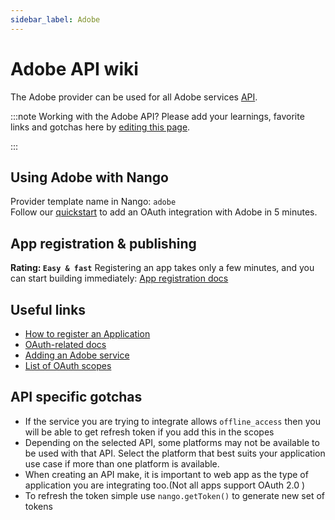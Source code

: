 ```yaml
---
sidebar_label: Adobe
---
```


# Adobe API wiki

The Adobe provider can be used for all Adobe services [API](https://developer.adobe.com/apis/).

:::note Working with the Adobe API?
Please add your learnings, favorite links and gotchas here by [editing this page](https://github.com/nangohq/nango/tree/master/docs/docs/providers/adobe.md).

:::

## Using Adobe with Nango

Provider template name in Nango: `adobe`  
Follow our [quickstart](../quickstart.md) to add an OAuth integration with Adobe in 5 minutes.

## App registration & publishing

**Rating: `Easy & fast`**
Registering an app takes only a few minutes, and you can start building immediately: [App registration docs](https://developer.adobe.com/developer-console/docs/guides/getting-started/)


## Useful links

- [How to register an Application](https://developer.adobe.com/developer-console/docs/guides/getting-started)
- [OAuth-related docs](https://developer.adobe.com/developer-console/docs/guides/authentication/OAuth)
- [Adding an Adobe service](https://developer.adobe.com/developer-console/docs/guides/services/services-add-api-oauth/)
- [List of OAuth scopes](https://developer.adobe.com/developer-console/docs/guides/authentication/OAuth/Scopes/)

## API specific gotchas
- If the service you are trying to integrate allows `offline_access` then you will be able to get refresh token if you add this in the scopes
- Depending on the selected API, some platforms may not be available to be used with that API. Select the platform that best suits your application use case if more than one platform is available.
- When creating an API make, it is important to web app as the type of application you are integrating too.(Not all apps support OAuth 2.0 )
- To refresh the token simple use `nango.getToken()` to generate new set of tokens
